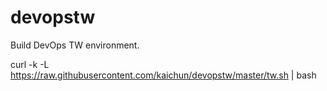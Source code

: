 # devopstw

Build DevOps TW environment.

curl -k -L https://raw.githubusercontent.com/kaichun/devopstw/master/tw.sh | bash
